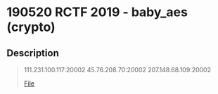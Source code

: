 190520 RCTF 2019 - baby_aes (crypto)
===

## Description

> 111.231.100.117:20002 45.76.208.70:20002 207.148.68.109:20002
>
> [File](https://adworld.xctf.org.cn/media/uploads/task/704ed1ab8fc84d0094f188da20a49c8e.zip)
